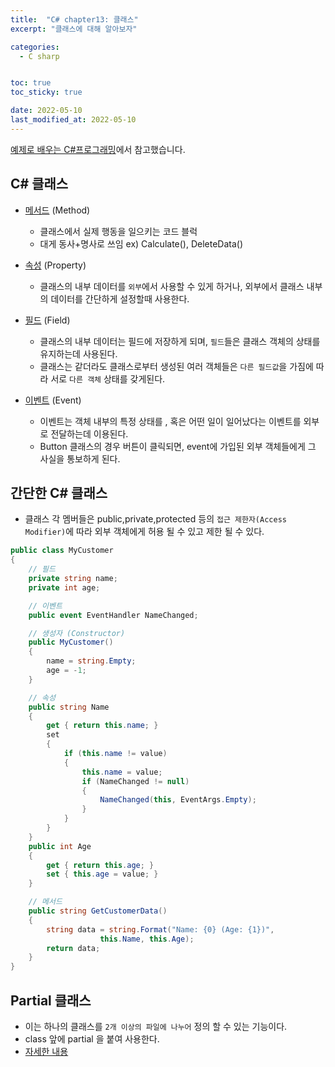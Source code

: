 ```yaml
---
title:  "C# chapter13: 클래스"
excerpt: "클래스에 대해 알아보자"

categories:
  - C sharp


toc: true
toc_sticky: true

date: 2022-05-10
last_modified_at: 2022-05-10
---
```

[예제로 배우는 C#프로그래밍](http://www.csharpstudy.com/CSharp/CSharp-class.aspx)에서 참고했습니다.

## C# 클래스
  - <u>메서드</u> (Method)
    - 클래스에서 실제 행동을 일으키는 코드 블럭
    - 대게 동사+명사로 쓰임 ex) Calculate(), DeleteData()

  - <u>속성</u> (Property)
    - 클래스의 내부 데이터를 `외부`에서 사용할 수 있게 하거나, 외부에서 클래스 내부의 데이터를 간단하게 설정할때 사용한다.

  - <u>필드</u> (Field)
    - 클래스의 내부 데이터는 필드에 저장하게 되며, `필드`들은 클래스 객체의 상태를 유지하는데 사용된다.
    - 클래스는 같더라도 클래스로부터 생성된 여러 객체들은 `다른 필드값`을 가짐에 따라 서로 `다른 객체` 상태를 갖게된다.

  - <u>이벤트</u> (Event)
    - 이벤트는 객체 내부의 특정 상태를 , 혹은 어떤 일이 일어났다는 이벤트를 외부로 전달하는데 이용된다.
    - Button 클래스의 경우 버튼이 클릭되면, event에 가입된 외부 객체들에게 그 사실을 통보하게 된다.

## 간단한 C# 클래스
  - 클래스 각 멤버들은 public,private,protected 등의 `접근 제한자(Access Modifier)`에 따라 외부 객체에게 허용 될 수 있고 제한 될 수 있다.

  ```c#
  public class MyCustomer
  {
      // 필드
      private string name;
      private int age;

      // 이벤트
      public event EventHandler NameChanged;

      // 생성자 (Constructor)
      public MyCustomer()
      {
          name = string.Empty;
          age = -1;
      }

      // 속성
      public string Name
      {
          get { return this.name; }
          set
          {
              if (this.name != value)
              {
                  this.name = value;
                  if (NameChanged != null)
                  {
                      NameChanged(this, EventArgs.Empty);
                  }
              }                
          }
      }
      public int Age
      {
          get { return this.age; }
          set { this.age = value; }
      }

      // 메서드
      public string GetCustomerData()
      {
          string data = string.Format("Name: {0} (Age: {1})",
                      this.Name, this.Age);
          return data;
      }
  }
  ```

## Partial 클래스

  - 이는 하나의 클래스를 `2개 이상의 파일에 나누어` 정의 할 수 있는 기능이다.
  - class 앞에 partial 을 붙여 사용한다.
  - [자세한 내용](http://www.csharpstudy.com/CSharp/CSharp-partial.aspx)
